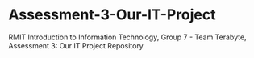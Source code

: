 # Assessment-3-Our-IT-Project
RMIT Introduction to Information Technology, Group 7 - Team Terabyte, Assessment 3: Our IT Project Repository
